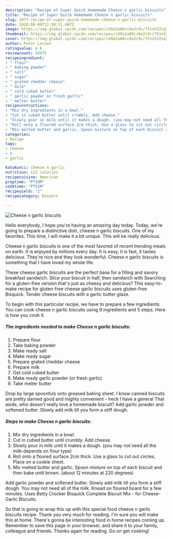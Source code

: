```yaml
---
description: "Recipe of Super Quick Homemade Cheese n garlic biscuits"
title: "Recipe of Super Quick Homemade Cheese n garlic biscuits"
slug: 1077-recipe-of-super-quick-homemade-cheese-n-garlic-biscuits
date: 2020-08-09T11:50:11.667Z
image: https://img-global.cpcdn.com/recipes/c49a2a80cc6e2c9c/751x532cq70/cheese-n-garlic-biscuits-recipe-main-photo.jpg
thumbnail: https://img-global.cpcdn.com/recipes/c49a2a80cc6e2c9c/751x532cq70/cheese-n-garlic-biscuits-recipe-main-photo.jpg
cover: https://img-global.cpcdn.com/recipes/c49a2a80cc6e2c9c/751x532cq70/cheese-n-garlic-biscuits-recipe-main-photo.jpg
author: Peter Larson
ratingvalue: 4.6
reviewcount: 24975
recipeingredient:
- " flour"
- " baking powder"
- " salt"
- " sugar"
- " grated cheddar cheese"
- " milk"
- " cold cubed butter"
- " garlic powder or fresh garlic"
- " melter butter"
recipeinstructions:
- "Mix dry ingredients in a bowl."
- "Cut in cubed butter until crumbly. Add cheese."
- "Slowly pour in milk until it makes a dough. (you may not need all the milk-depends on flour type)"
- "Roll onto a floured surface 2cm thick. Use a glass to cut out circles. Place on a cookie sheet."
- "Mix melted butter and garlic. Spoon mixture on top of each biscuit and then bake until brown. (about 12 minutes at 220 degrees)"
categories:
- Recipe
tags:
- cheese
- n
- garlic

katakunci: cheese n garlic 
nutrition: 123 calories
recipecuisine: American
preptime: "PT19M"
cooktime: "PT52M"
recipeyield: "2"
recipecategory: Dessert

---
```



![Cheese n garlic biscuits](https://img-global.cpcdn.com/recipes/c49a2a80cc6e2c9c/751x532cq70/cheese-n-garlic-biscuits-recipe-main-photo.jpg)

Hello everybody, I hope you're having an amazing day today. Today, we're going to prepare a distinctive dish, cheese n garlic biscuits. One of my favorites. This time, I will make it a bit unique. This will be really delicious.

Cheese n garlic biscuits is one of the most favored of recent trending meals on earth. It is enjoyed by millions every day. It is easy, it is fast, it tastes delicious. They're nice and they look wonderful. Cheese n garlic biscuits is something that I have loved my whole life.

These cheese garlic biscuits are the perfect base for a filling and savory breakfast sandwich. Slice your biscuit in half, then sandwich with Searching for a gluten-free version that&#39;s just as cheesy and delicious? This easy-to-make recipe for gluten-free cheese garlic biscuits uses gluten-free Bisquick. Tender cheese biscuits with a garlic butter glaze.


To begin with this particular recipe, we have to prepare a few ingredients. You can cook cheese n garlic biscuits using 9 ingredients and 5 steps. Here is how you cook it.

<!--inarticleads1-->

##### The ingredients needed to make Cheese n garlic biscuits:

1. Prepare  flour
1. Take  baking powder
1. Make ready  salt
1. Make ready  sugar
1. Prepare  grated cheddar cheese
1. Prepare  milk
1. Get  cold cubed butter
1. Make ready  garlic powder (or fresh garlic)
1. Take  melter butter


Drop by large spoonfuls onto greased baking sheet. I know canned biscuits are pretty darned good and mighty convenient - heck I have a general That aside, who doesn&#39;t really love a homemade biscuit? Add garlic powder and softened butter. Slowly add milk till you form a stiff dough. 

<!--inarticleads2-->

##### Steps to make Cheese n garlic biscuits:

1. Mix dry ingredients in a bowl.
1. Cut in cubed butter until crumbly. Add cheese.
1. Slowly pour in milk until it makes a dough. (you may not need all the milk-depends on flour type)
1. Roll onto a floured surface 2cm thick. Use a glass to cut out circles. Place on a cookie sheet.
1. Mix melted butter and garlic. Spoon mixture on top of each biscuit and then bake until brown. (about 12 minutes at 220 degrees)


Add garlic powder and softened butter. Slowly add milk till you form a stiff dough. You may not need all of the milk. Knead on floured board for a few minutes. Uses Betty Crocker Bisquick Complete Biscuit Mix - for Cheese-Garlic Biscuits. 

So that is going to wrap this up with this special food cheese n garlic biscuits recipe. Thank you very much for reading. I'm sure you will make this at home. There's gonna be interesting food in home recipes coming up. Remember to save this page in your browser, and share it to your family, colleague and friends. Thanks again for reading. Go on get cooking!
